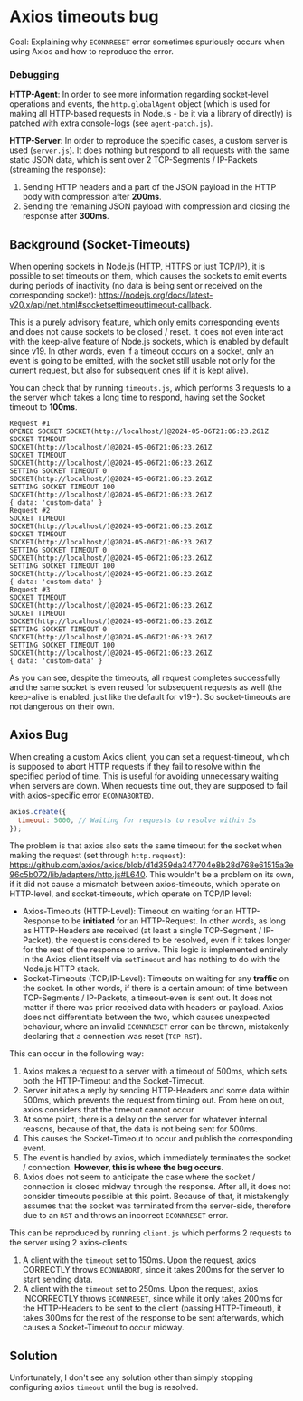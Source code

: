 # Axios timeouts bug

Goal: Explaining why `ECONNRESET` error sometimes spuriously occurs when using Axios and how to reproduce the error.

### Debugging

**HTTP-Agent**: In order to see more information regarding socket-level operations and events, the `http.globalAgent` object (which is used for making all HTTP-based requests in Node.js - be it via a library of directly) is patched with extra console-logs (see `agent-patch.js`).

**HTTP-Server**: In order to reproduce the specific cases, a custom server is used (`server.js`). It does nothing but respond to all requests with the same static JSON data, which is sent over 2 TCP-Segments / IP-Packets (streaming the response):
1. Sending HTTP headers and a part of the JSON payload in the HTTP body with compression after **200ms**.
2. Sending the remaining JSON payload with compression and closing the response after **300ms**.

## Background (Socket-Timeouts)

When opening sockets in Node.js (HTTP, HTTPS or just TCP/IP), it is possible to set timeouts on them, which causes the sockets to emit events during periods of inactivity (no data is being sent or received on the corresponding socket): https://nodejs.org/docs/latest-v20.x/api/net.html#socketsettimeouttimeout-callback.

This is a purely advisory feature, which only emits corresponding events and does not cause sockets to be closed / reset. It does not even interact with the keep-alive feature of Node.js sockets, which is enabled by default since v19. In other words, even if a timeout occurs on a socket, only an event is going to be emitted, with the socket still usable not only for the current request, but also for subsequent ones (if it is kept alive).

You can check that by running `timeouts.js`, which performs 3 requests to a the server which takes a long time to respond, having set the Socket timeout to **100ms**.

```
Request #1
OPENED SOCKET SOCKET(http://localhost/)@2024-05-06T21:06:23.261Z
SOCKET TIMEOUT
SOCKET(http://localhost/)@2024-05-06T21:06:23.261Z
SOCKET TIMEOUT
SOCKET(http://localhost/)@2024-05-06T21:06:23.261Z
SETTING SOCKET TIMEOUT 0
SOCKET(http://localhost/)@2024-05-06T21:06:23.261Z
SETTING SOCKET TIMEOUT 100
SOCKET(http://localhost/)@2024-05-06T21:06:23.261Z
{ data: 'custom-data' }
Request #2
SOCKET TIMEOUT
SOCKET(http://localhost/)@2024-05-06T21:06:23.261Z
SOCKET TIMEOUT
SOCKET(http://localhost/)@2024-05-06T21:06:23.261Z
SETTING SOCKET TIMEOUT 0
SOCKET(http://localhost/)@2024-05-06T21:06:23.261Z
SETTING SOCKET TIMEOUT 100
SOCKET(http://localhost/)@2024-05-06T21:06:23.261Z
{ data: 'custom-data' }
Request #3
SOCKET TIMEOUT
SOCKET(http://localhost/)@2024-05-06T21:06:23.261Z
SOCKET TIMEOUT
SOCKET(http://localhost/)@2024-05-06T21:06:23.261Z
SETTING SOCKET TIMEOUT 0
SOCKET(http://localhost/)@2024-05-06T21:06:23.261Z
SETTING SOCKET TIMEOUT 100
SOCKET(http://localhost/)@2024-05-06T21:06:23.261Z
{ data: 'custom-data' }
```

As you can see, despite the timeouts, all request completes successfully and the same socket is even reused for subsequent requests as well (the keep-alive is enabled, just like the default for v19+). So socket-timeouts are not dangerous on their own.

## Axios Bug

When creating a custom Axios client, you can set a request-timeout, which is supposed to abort HTTP requests if they fail to resolve within the specified period of time. This is useful for avoiding unnecessary waiting when servers are down. When requests time out, they are supposed to fail with axios-specific error `ECONNABORTED`.

```js
axios.create({
  timeout: 5000, // Waiting for requests to resolve within 5s
});
```

The problem is that axios also sets the same timeout for the socket when making the request (set through `http.request`): https://github.com/axios/axios/blob/d1d359da347704e8b28d768e61515a3e96c5b072/lib/adapters/http.js#L640. This wouldn't be a problem on its own, if it did not cause a mismatch between axios-timeouts, which operate on HTTP-level, and socket-timeouts, which operate on TCP/IP level:
* Axios-Timeouts (HTTP-Level): Timeout on waiting for an HTTP-Response to be **initiated** for an HTTP-Request. In other words, as long as HTTP-Headers are received (at least a single TCP-Segment / IP-Packet), the request is considered to be resolved, even if it takes longer for the rest of the response to arrive. This logic is implemented entirely in the Axios client itself via `setTimeout` and has nothing to do with the Node.js HTTP stack.
* Socket-Timeouts (TCP/IP-Level): Timeouts on waiting for any **traffic** on the socket. In other words, if there is a certain amount of time between TCP-Segments / IP-Packets, a timeout-even is sent out. It does not matter if there was prior received data with headers or payload.
Axios does not differentiate between the two, which causes unexpected behaviour, where an invalid `ECONNRESET` error can be thrown, mistakenly declaring that a connection was reset (`TCP RST`).

This can occur in the following way:
1. Axios makes a request to a server with a timeout of 500ms, which sets both the HTTP-Timeout and the Socket-Timeout.
2. Server initiates a reply by sending HTTP-Headers and some data within 500ms, which prevents the request from timing out. From here on out, axios considers that the timeout cannot occur
3. At some point, there is a delay on the server for whatever internal reasons, because of that, the data is not being sent for 500ms.
4. This causes the Socket-Timeout to occur and publish the corresponding event.
5. The event is handled by axios, which immediately terminates the socket / connection. **However, this is where the bug occurs**.
6. Axios does not seem to anticipate the case where the socket / connection is closed midway through the response. After all, it does not consider timeouts possible at this point. Because of that, it mistakengly assumes that the socket was terminated from the server-side, therefore due to an `RST` and throws an incorrect `ECONNRESET` error.

This can be reproduced by running `client.js` which performs 2 requests to the server using 2 axios-clients:
1. A client with the `timeout` set to 150ms. Upon the request, axios CORRECTLY throws `ECONNABORT`, since it takes 200ms for the server to start sending data.
2. A client with the `timeout` set to 250ms. Upon the request, axios INCORRECTLY throws `ECONNRESET`, since while it only takes 200ms for the HTTP-Headers to be sent to the client (passing HTTP-Timeout), it takes 300ms for the rest of the response to be sent afterwards, which causes a Socket-Timeout to occur midway.

## Solution

Unfortunately, I don't see any solution other than simply stopping configuring axios `timeout` until the bug is resolved. 
